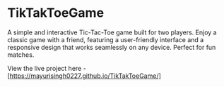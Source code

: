 # TikTakToeGame
A simple and interactive Tic-Tac-Toe game built for two players. Enjoy a classic game with a friend, featuring a user-friendly interface and a responsive design that works seamlessly on any device. Perfect for fun matches.

View the live project here - [https://mayurisingh0227.github.io/TikTakToeGame/]
